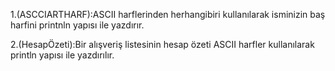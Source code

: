 1.(ASCCIARTHARF):ASCII harflerinden herhangibiri kullanılarak isminizin baş harfini printnln yapısı ile yazdırır.

2.(HesapÖzeti):Bir alışveriş listesinin hesap özeti ASCII harfler kullanılarak println yapısı ile yazdırılır.

